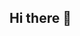 ## Hi there 👋

<!--
**akhapwoyaco/akhapwoyaco** is a ✨ _special_ ✨ repository because its `README.md` (this file) appears on your GitHub profile.

Here are some ideas to get you started:

- 🔭 I’m currently working on R Shiny Apps and R Packages
- 🌱 I’m currently learning through TidyTuesday datasets 
- 👯 I’m looking to collaborate on data projects
- 🤔 I’m a freelancer
- 💬 Ask me about dashboards, scrappping data
- 📫 How to reach me: email@email.com
- 😄 Pronouns: .hhe
- ⚡ Fun fact: We make our own luck
-->
